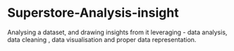 # Superstore-Analysis-insight
Analysing a dataset, and drawing insights from it leveraging - data analysis, data cleaning , data visualisation and proper data representation.
